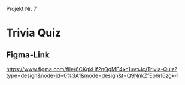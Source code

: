 Projekt Nr. 7
# Trivia Quiz

## Figma-Link
https://www.figma.com/file/6CKgkHf2nQgME4xc1uvoJc/Trivia-Quiz?type=design&node-id=0%3A1&mode=design&t=Q9NnkZfEp6rI6zgk-1
